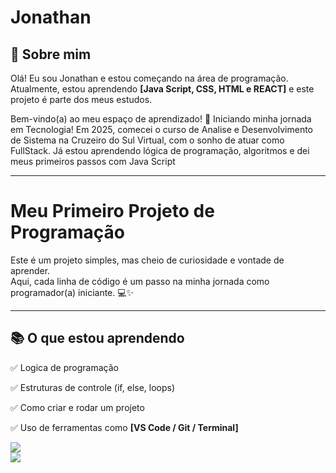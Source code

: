 # Jonathan

## 👤 Sobre mim
Olá! Eu sou Jonathan e estou começando na área de programação.  
Atualmente, estou aprendendo **[Java Script, CSS, HTML e REACT]** e este projeto é parte dos meus estudos.

Bem-vindo(a) ao meu espaço de aprendizado! 🚀 
Iniciando minha jornada em Tecnologia! Em 2025, comecei o curso de Analise e Desenvolvimento de Sistema na Cruzeiro do Sul Virtual, com o sonho de atuar como FullStack. Já estou aprendendo lógica de programação, algoritmos e dei meus primeiros passos com Java Script 



---
# Meu Primeiro Projeto de Programação


Este é um projeto simples, mas cheio de curiosidade e vontade de aprender.  
Aqui, cada linha de código é um passo na minha jornada como programador(a) iniciante. 💻✨


---

## 📚 O que estou aprendendo

✅ Logica de programação

✅ Estruturas de controle (if, else, loops)  

✅ Como criar e rodar um projeto  

✅ Uso de ferramentas como **[VS Code / Git / Terminal]**


<img src="https://skillicons.dev/icons?i=html,css,react,nextjs,nodejs,javascript,typescript,tailwind,bootstrap" /></br>
    <img src="https://skillicons.dev/icons?i=git,express,postgres,mongodb,mysql,figma" />
